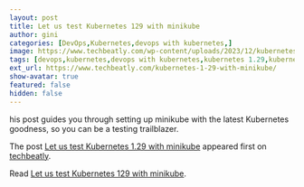 ```yaml
---
layout: post
title: Let us test Kubernetes 129 with minikube
author: gini
categories: [DevOps,Kubernetes,devops with kubernetes,]
image: https://www.techbeatly.com/wp-content/uploads/2023/12/kubernetes-1-29-with-minikube-1024x576.png
tags: [devops,kubernetes,devops with kubernetes,kubernetes 1.29,kubernetes testing,kubernetes wiht minikube,latest kubernetes,]
ext_url: https://www.techbeatly.com/kubernetes-1-29-with-minikube/
show-avatar: true
featured: false
hidden: false
---
```


<p>his post guides you through setting up minikube with the latest Kubernetes goodness, so you can be a testing trailblazer.</p>
<p>The post <a href="https://www.techbeatly.com/kubernetes-1-29-with-minikube/">Let us test Kubernetes 1.29 with minikube</a> appeared first on <a href="https://www.techbeatly.com">techbeatly</a>.</p>

Read [Let us test Kubernetes 129 with minikube](https://www.techbeatly.com/kubernetes-1-29-with-minikube/).